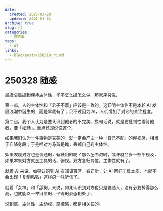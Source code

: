 ```yaml
---
date:
  created: 2025-03-28
  updated: 2025-04-01
archive: true
slug: rt
categories:
  - 随感集
tags:
  - AI
links:
  - blog/posts/250319_rt.md
---
```

# 250328 随感

最近总是提到保持主体性，却不怎么提怎么做，那就来说说。

<!-- more -->

第一点，人的主体性和「君子不器」应该是一致的。这证明主体性不是本轮 AI 发展浪潮中诞生的，而是早就有了；只不过因为 AI，人们增加了对它的关注程度。

第二点，我个人认为是要认识到他者的不完美。换句话说，就是要批判性看待他者，要「祛魅」。重点还是说说这个。

如果我们认为一件事物是完美的，就一定会产生一种「自己不配」的仰视感，相当于自降身段；于是唯对方马首是瞻，丢掉自己的主体性。

如果发现对方也是普通的，有缺陷的呢？那么在面对时，或许就会多一些平视及，如果本来对方就是工具的话，俯视。双方各归其位，主体性就有了。

就着 AI 来说，如果认识到 AI 有知识盲区，有幻觉，让 AI 回归工具本质，也就不会出现「复制粘贴」这样的一味听信了。

就着「女神」和「舔狗」来说，如果认识到对方也只是普通人，没有必要捧得那么高，也就能以一种自信的、平等的姿态相处了。

说到底，主体性、主动权、掌控感，都是相关联的。
